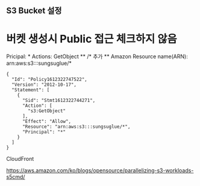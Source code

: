 ## S3 Bucket 설정


# 버켓 생성시 Public 접근 체크하지 않음

Pricipal: * 
Actions: GetObject 
** /* 추가 **
Amazon Resource name(ARN): arn:aws:s3:::sungsuglue/* 

```
{
  "Id": "Policy1612322747522",
  "Version": "2012-10-17",
  "Statement": [
    {
      "Sid": "Stmt1612322744271",
      "Action": [
        "s3:GetObject"
      ],
      "Effect": "Allow",
      "Resource": "arn:aws:s3:::sungsuglue/*",
      "Principal": "*"
    }
  ]
}
```


CloudFront 


https://aws.amazon.com/ko/blogs/opensource/parallelizing-s3-workloads-s5cmd/


